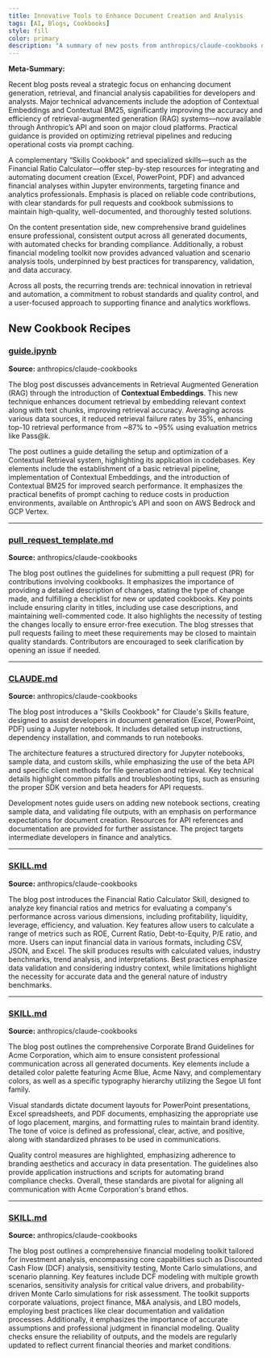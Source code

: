 ```yaml
---
title: Innovative Tools to Enhance Document Creation and Analysis
tags: [AI, Blogs, Cookbooks]
style: fill
color: primary
description: "A summary of new posts from anthropics/claude-cookbooks on 10-25"
---
```

**Meta-Summary:**

Recent blog posts reveal a strategic focus on enhancing document generation, retrieval, and financial analysis capabilities for developers and analysts. Major technical advancements include the adoption of Contextual Embeddings and Contextual BM25, significantly improving the accuracy and efficiency of retrieval-augmented generation (RAG) systems—now available through Anthropic’s API and soon on major cloud platforms. Practical guidance is provided on optimizing retrieval pipelines and reducing operational costs via prompt caching.

A complementary “Skills Cookbook” and specialized skills—such as the Financial Ratio Calculator—offer step-by-step resources for integrating and automating document creation (Excel, PowerPoint, PDF) and advanced financial analyses within Jupyter environments, targeting finance and analytics professionals. Emphasis is placed on reliable code contributions, with clear standards for pull requests and cookbook submissions to maintain high-quality, well-documented, and thoroughly tested solutions.

On the content presentation side, new comprehensive brand guidelines ensure professional, consistent output across all generated documents, with automated checks for branding compliance. Additionally, a robust financial modeling toolkit now provides advanced valuation and scenario analysis tools, underpinned by best practices for transparency, validation, and data accuracy.

Across all posts, the recurring trends are: technical innovation in retrieval and automation, a commitment to robust standards and quality control, and a user-focused approach to supporting finance and analytics workflows.

## New Cookbook Recipes

### [guide.ipynb](https://github.com/anthropics/claude-cookbooks/blob/5cb47e13c2b9609ede1b53f8c6a87ad2bd8f560d/capabilities/contextual-embeddings/guide.ipynb)
**Source:** anthropics/claude-cookbooks

The blog post discusses advancements in Retrieval Augmented Generation (RAG) through the introduction of **Contextual Embeddings**. This new technique enhances document retrieval by embedding relevant context along with text chunks, improving retrieval accuracy. Averaging across various data sources, it reduced retrieval failure rates by 35%, enhancing top-10 retrieval performance from ~87% to ~95% using evaluation metrics like Pass@k. 

The post outlines a guide detailing the setup and optimization of a Contextual Retrieval system, highlighting its application in codebases. Key elements include the establishment of a basic retrieval pipeline, implementation of Contextual Embeddings, and the introduction of Contextual BM25 for improved search performance. It emphasizes the practical benefits of prompt caching to reduce costs in production environments, available on Anthropic’s API and soon on AWS Bedrock and GCP Vertex.

---

### [pull_request_template.md](https://github.com/anthropics/claude-cookbooks/blob/4001827639f258f098858a12ec70b7fe4bc4a4b2/.github/pull_request_template.md)
**Source:** anthropics/claude-cookbooks

The blog post outlines the guidelines for submitting a pull request (PR) for contributions involving cookbooks. It emphasizes the importance of providing a detailed description of changes, stating the type of change made, and fulfilling a checklist for new or updated cookbooks. Key points include ensuring clarity in titles, including use case descriptions, and maintaining well-commented code. It also highlights the necessity of testing the changes locally to ensure error-free execution. The blog stresses that pull requests failing to meet these requirements may be closed to maintain quality standards. Contributors are encouraged to seek clarification by opening an issue if needed.

---

### [CLAUDE.md](https://github.com/anthropics/claude-cookbooks/blob/293cde3d3fe1e29ce90b535ccfd311c289302d0c/skills/CLAUDE.md)
**Source:** anthropics/claude-cookbooks

The blog post introduces a "Skills Cookbook" for Claude's Skills feature, designed to assist developers in document generation (Excel, PowerPoint, PDF) using a Jupyter notebook. It includes detailed setup instructions, dependency installation, and commands to run notebooks. 

The architecture features a structured directory for Jupyter notebooks, sample data, and custom skills, while emphasizing the use of the beta API and specific client methods for file generation and retrieval. Key technical details highlight common pitfalls and troubleshooting tips, such as ensuring the proper SDK version and beta headers for API requests. 

Development notes guide users on adding new notebook sections, creating sample data, and validating file outputs, with an emphasis on performance expectations for document creation. Resources for API references and documentation are provided for further assistance. The project targets intermediate developers in finance and analytics.

---

### [SKILL.md](https://github.com/anthropics/claude-cookbooks/blob/293cde3d3fe1e29ce90b535ccfd311c289302d0c/skills/custom_skills/analyzing-financial-statements/SKILL.md)
**Source:** anthropics/claude-cookbooks

The blog post introduces the Financial Ratio Calculator Skill, designed to analyze key financial ratios and metrics for evaluating a company's performance across various dimensions, including profitability, liquidity, leverage, efficiency, and valuation. Key features allow users to calculate a range of metrics such as ROE, Current Ratio, Debt-to-Equity, P/E ratio, and more. Users can input financial data in various formats, including CSV, JSON, and Excel. The skill produces results with calculated values, industry benchmarks, trend analysis, and interpretations. Best practices emphasize data validation and considering industry context, while limitations highlight the necessity for accurate data and the general nature of industry benchmarks.

---

### [SKILL.md](https://github.com/anthropics/claude-cookbooks/blob/293cde3d3fe1e29ce90b535ccfd311c289302d0c/skills/custom_skills/applying-brand-guidelines/SKILL.md)
**Source:** anthropics/claude-cookbooks

The blog post outlines the comprehensive Corporate Brand Guidelines for Acme Corporation, which aim to ensure consistent professional communication across all generated documents. Key elements include a detailed color palette featuring Acme Blue, Acme Navy, and complementary colors, as well as a specific typography hierarchy utilizing the Segoe UI font family. 

Visual standards dictate document layouts for PowerPoint presentations, Excel spreadsheets, and PDF documents, emphasizing the appropriate use of logo placement, margins, and formatting rules to maintain brand identity. The tone of voice is defined as professional, clear, active, and positive, along with standardized phrases to be used in communications. 

Quality control measures are highlighted, emphasizing adherence to branding aesthetics and accuracy in data presentation. The guidelines also provide application instructions and scripts for automating brand compliance checks. Overall, these standards are pivotal for aligning all communication with Acme Corporation's brand ethos.

---

### [SKILL.md](https://github.com/anthropics/claude-cookbooks/blob/293cde3d3fe1e29ce90b535ccfd311c289302d0c/skills/custom_skills/creating-financial-models/SKILL.md)
**Source:** anthropics/claude-cookbooks

The blog post outlines a comprehensive financial modeling toolkit tailored for investment analysis, encompassing core capabilities such as Discounted Cash Flow (DCF) analysis, sensitivity testing, Monte Carlo simulations, and scenario planning. Key features include DCF modeling with multiple growth scenarios, sensitivity analysis for critical value drivers, and probability-driven Monte Carlo simulations for risk assessment. The toolkit supports corporate valuations, project finance, M&A analysis, and LBO models, employing best practices like clear documentation and validation processes. Additionally, it emphasizes the importance of accurate assumptions and professional judgment in financial modeling. Quality checks ensure the reliability of outputs, and the models are regularly updated to reflect current financial theories and market conditions.